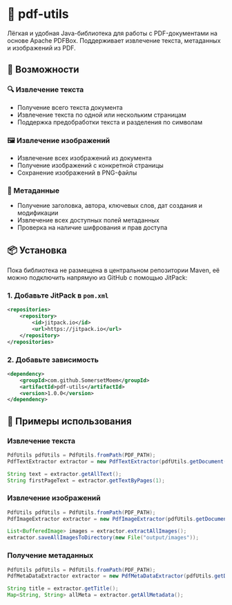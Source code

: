 # 📄 pdf-utils

Лёгкая и удобная Java-библиотека для работы с PDF-документами на основе Apache PDFBox. Поддерживает извлечение текста, метаданных и изображений из PDF.

## 🚀 Возможности

### 🔍 Извлечение текста
- Получение всего текста документа
- Извлечение текста по одной или нескольким страницам
- Поддержка предобработки текста и разделения по символам

### 🖼 Извлечение изображений
- Извлечение всех изображений из документа
- Получение изображений с конкретной страницы
- Сохранение изображений в PNG-файлы

### 📑 Метаданные
- Получение заголовка, автора, ключевых слов, дат создания и модификации
- Извлечение всех доступных полей метаданных
- Проверка на наличие шифрования и прав доступа

## 📦 Установка

Пока библиотека не размещена в центральном репозитории Maven, её можно подключить напрямую из GitHub с помощью JitPack:

### 1. Добавьте JitPack в `pom.xml`

```xml
<repositories>
    <repository>
        <id>jitpack.io</id>
        <url>https://jitpack.io</url>
    </repository>
</repositories>
```

### 2. Добавьте зависимость

```xml
<dependency>
    <groupId>com.github.SomersetMoem</groupId>
    <artifactId>pdf-utils</artifactId>
    <version>1.0.0</version>
</dependency>
```

## 📘 Примеры использования

### Извлечение текста

```java
PdfUtils pdfUtils = PdfUtils.fromPath(PDF_PATH);
PdfTextExtractor extractor = new PdfTextExtractor(pdfUtils.getDocument());

String text = extractor.getAllText();
String firstPageText = extractor.getTextByPages(1);
```

### Извлечение изображений

```java
PdfUtils pdfUtils = PdfUtils.fromPath(PDF_PATH);
PdfImageExtractor extractor = new PdfImageExtractor(pdfUtils.getDocument());

List<BufferedImage> images = extractor.extractAllImages();
extractor.saveAllImagesToDirectory(new File("output/images"));
```

### Получение метаданных

```java
PdfUtils pdfUtils = PdfUtils.fromPath(PDF_PATH);
PdfMetaDataExtractor extractor = new PdfMetaDataExtractor(pdfUtils.getDocument());

String title = extractor.getTitle();
Map<String, String> allMeta = extractor.getAllMetadata();
```
